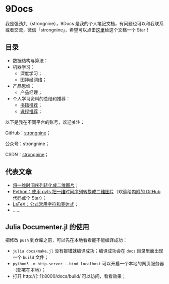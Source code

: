 # 9Docs

我是强劲九（strongnine），9Docs 是我的个人笔记文档，有问题也可以和我联系或者交流，微信「strongnine」，希望可以点击[这里](https://github.com/strongnine/9Docs)给这个文档一个 Star！

## 目录

- 数据结构与算法：
- 机器学习：
  - 深度学习；
  - 图神经网络；
- 产品思维：
  - 产品经理；
- 个人学习资料的总结和推荐：
  - [书籍推荐](https://strongnine.github.io/9Docs/dev/library/book)；
  - [课程推荐](https://strongnine.github.io/9Docs/dev/library/recommend )；

以下是我在不同平台的账号，欢迎关注：

GitHub：[strongnine](https://github.com/strongnine)；

公众号：strongnine；

CSDN：[strongnine](https://blog.csdn.net/weixin_39679367?spm=1001.2101.3001.5343)；

## 代表文章

- [将一维时间序列转化成二维图片](https://blog.csdn.net/weixin_39679367/article/details/86416439?spm=1001.2014.3001.5502)；
- [Python：使用 pyts 把一维时间序列转换成二维图片](https://blog.csdn.net/weixin_39679367/article/details/88653018?spm=1001.2014.3001.5502)（欢迎给[内附的 GitHub 代码](https://github.com/strongnine/Series2Image)点个 Star）；
- [LaTeX：公式常用字符和表达式](https://blog.csdn.net/weixin_39679367/article/details/84729452)；
- ......

## Julia Documenter.jl 的使用

把修改 `push` 到仓库之前，可以先在本地看看能不能编译成功：

- `julia docs/make.jl` 没有报错就编译成功；编译成功会在 `docs` 目录里面出现一个 `build` 文件；
- `python3 -m http.server --bind localhost` 可以开启一个本地的网页服务器（部署在本地）；
- 打开 http://[::1]:8000/docs/build/ 可以访问，看看效果；

